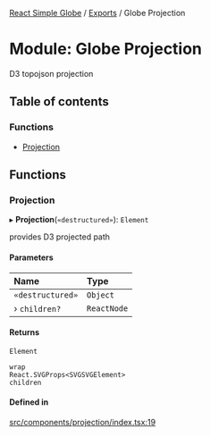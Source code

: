 [React Simple Globe](../README.md) / [Exports](../modules.md) / Globe Projection

# Module: Globe Projection

D3 topojson projection

## Table of contents

### Functions

- [Projection](Globe_Projection.md#projection)

## Functions

### Projection

▸ **Projection**(`«destructured»`): `Element`

provides D3 projected path

#### Parameters

| Name | Type |
| :------ | :------ |
| `«destructured»` | `Object` |
| › `children?` | `ReactNode` |

#### Returns

`Element`

`wrap`\
`React.SVGProps<SVGSVGElement>`\
`children`

#### Defined in

[src/components/projection/index.tsx:19](https://github.com/Gaushao/d3-react-globe/blob/636f719/src/components/projection/index.tsx#L19)
